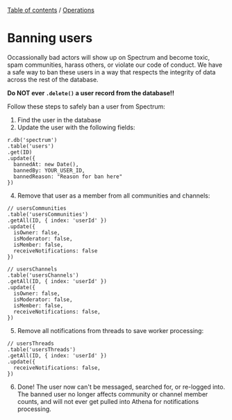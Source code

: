 [Table of contents](../readme.md) / [Operations](./index.md)

# Banning users

Occassionally bad actors will show up on Spectrum and become toxic, spam communities, harass others, or violate our code of conduct. We have a safe way to ban these users in a way that respects the integrity of data across the rest of the database.

**Do NOT ever `.delete()` a user record from the database!!**

Follow these steps to safely ban a user from Spectrum:

1. Find the user in the database
2. Update the user with the following fields:
```
r.db('spectrum')
.table('users')
.get(ID)
.update({
  bannedAt: new Date(),
  bannedBy: YOUR_USER_ID,
  bannedReason: "Reason for ban here"
})
```
4. Remove that user as a member from all communities and channels:
```
// usersCommunities
.table('usersCommunities')
.getAll(ID, { index: 'userId' })
.update({
  isOwner: false,
  isModerator: false,
  isMember: false,
  receiveNotifications: false
})

// usersChannels
.table('usersChannels')
.getAll(ID, { index: 'userId' })
.update({
  isOwner: false,
  isModerator: false,
  isMember: false,
  receiveNotifications: false,
})
```
5. Remove all notifications from threads to save worker processing:
```
// usersThreads
.table('usersThreads')
.getAll(ID, { index: 'userId' })
.update({
  receiveNotifications: false,
})
```
6. Done! The user now can't be messaged, searched for, or re-logged into. The banned user no longer affects community or channel member counts, and will not ever get pulled into Athena for notifications processing.